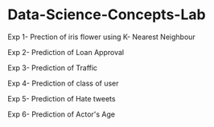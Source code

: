 # Data-Science-Concepts-Lab
Exp 1- Prection of iris flower using K- Nearest Neighbour

Exp 2- Prediction of Loan Approval


Exp 3- Prediction of Traffic


Exp 4- Prediction of class of user


Exp 5- Prediction of Hate tweets


Exp 6- Prediction of Actor's Age
